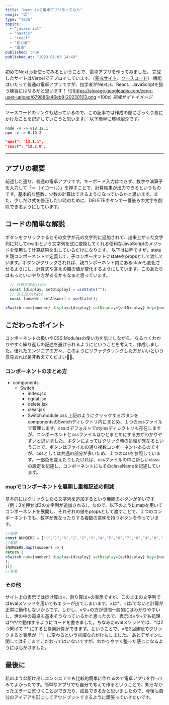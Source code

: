 ```yaml
---
title: "Next.jsで電卓アプリ作ってみた"
emoji: "🐭"
type: "tech"
topics:
  - "javascript"
  - "nextjs"
  - "react"
  - "初心者"
  - "電卓"
published: true
published_at: "2023-01-03 14:49"
---
```


初めてNext.jsを使ってみるということで、電卓アプリを作ってみました。
完成したサイトはVercelでデプロイしています。（[完成サイト](https://calculate-next-app.vercel.app/)、[ソースコード](https://github.com/shimpei1494/calculate-next-app)）
機能はいたって普通の電卓アプリですが、初学者がNext.js、React、JavaScriptを扱う練習にはなるかと思います！
![](https://storage.googleapis.com/zenn-user-upload/679886a46eb9-20230103.png =100x)
*完成サイトイメージ*

----
ソースコードのリンクも貼っているので、この記事では作成の際にざっくり気にかけたことを記述していこうと思います。
以下簡単に環境紹介です。
```
node -v -> v18.12.1
npm -v -> 8.19.2
```
```json:package.json
"next": "13.1.1",
"react": "18.2.0",
```

----
## アプリの概要
前述した通り、普通の電卓アプリです。キーボード入力はできず、数字や演算子を入力して「＝（イコール）」を押すことで、計算結果が出力できるというものです。基本的な整数、少数の計算はできるようになっているかと思います。また、少しだけ式を修正したい時のために、DELETEボタンで一番後ろの文字を削除できるようにしています。
## コードの簡単な解説
ボタンをクリックするとその文字が元の文字列に追加されて、出来上がった文字列に対してeval()という文字列を式に変換してくれる便利なJavaScriptのメソッドを使用して計算結果を出しているだけになります。
以下は抜粋ですが、steteを親コンポーネントで定義して、子コンポーネントにstateをpropsとして渡しています。ボタンがクリックされれば、親コンポーネント内にあるstateも変化させるようにし、計算式や答えの欄の値が変化するようにしています。このあたりはもっといいやり方があるかもなぁと思っています。

```jsx
  // 計算式表示state
  const [display, setDisplay] = useState("");
  // 答え出力state
  const [answer, setAnswer] = useState();
```

```jsx
<Switch num={number} display={display} setDisplay={setDisplay} key={number}/>
```

## こだわったポイント
コンポーネントの扱いやCSS Modulesの使い方を気にしながら、なるべくわかりやすく繰り返しの記述を避けられるようにということを考えて、作成しました。優れたエンジニアの方々、このようにリファクタリングした方がいいという意見あれば是非教えてください🙇‍♂️。

### コンポーネントのまとめ方
- components
	- Switch
		- index.jsx
		- equal.jsx
		- delete.jsx
		- clear.jsx
		- Switch.module.css
上記のようにクリックするボタンをcomponentsのSwitchディレクトリ内にまとめ、１つのcssファイルで管理します。cssはデフォルトでstylesディレクトリも存在しますが、コンポーネントとcssファイルはひとまとめにする方がわかりやすいと思いました。ボタンによってはクリック時の処理が異なるということで、ボタンはファイルの通り複数コンポーネントあるのですが、cssとしては共通の部分が多いため、１つのcssを参照しています。一部色を変えたりしたければ、cssファイルの中に新しいclassの設定を記述し、コンポーネントにもそのclassNameを記述しています。
### mapでコンポーネントを展開し重複記述の削減
基本的にはクリックしたら文字列を追加するという機能のボタンが多いです（例：3を押せば3の文字列が追加される）。なので、以下のようにmapを用いてコンポーネントを展開し、それぞれの値をpropsとして渡すことで、１つのコンポーネントでも、数字が異なったりする複数の意味を持つボタンを作っています。

```jsx:Calculator/index.jsx
//省略
const NUMBERS = ["(",")","%","1","2","3","4","5","6","7","8","9","0","."];
//省略
{NUMBERS.map((number) => {
return (
<Switch num={number} display={display} setDisplay={setDisplay} key={number}/>
);
})}
//省略
```
### その他
サイト上の表示では掛け算は×、割り算は÷の表示ですが、このままの文字列ではevalメソッドを用いてもエラーが出てしまいます。×は*、÷は/でないと計算が正常に動作しないからです。しかし、×や÷の方が世間一般的にはわかりやすいし、世の中の電卓も基本そうなっているかと思ったので、表示は×や÷でも処理は*や/で動作するようにコードを書きました。ちなみにevalメソッドでは、*は2つ繋げて ** にすると累乗計算ができます。ということで、×を2回連続でクリックすると表示が「^」に変わるという些細な心がけもしました。
あとデザインに関してはそこまでこだわってはいないですが、わかりやすく整った感じになるようには心がけました。

## 最後に
私のような駆け出しエンジニアでも比較的簡単に作れるので電卓アプリを作ってみてよかったです。簡単なアプリでも自分で考えて作るということで、知らなかったエラーに気づくことができたり、成長できるかと思いましたので、今後も自分のアイデアを形にしてアウトプットできるように頑張っていきたいです。